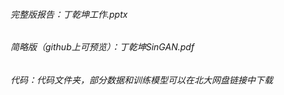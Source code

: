 ###### 完整版报告：丁乾坤工作.pptx

###### 简略版（github上可预览）：丁乾坤SinGAN.pdf

###### 代码：代码文件夹，部分数据和训练模型可以在北大网盘链接中下载
